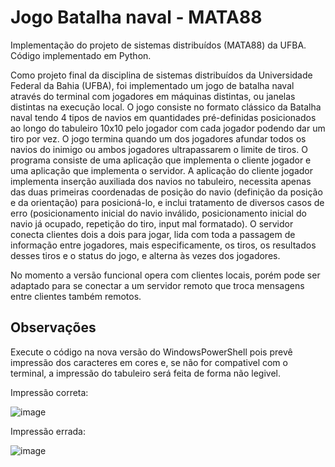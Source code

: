 # Jogo Batalha naval - MATA88
Implementação do projeto de sistemas distribuídos (MATA88) da UFBA. Código implementado em Python. 

Como projeto final da disciplina de sistemas distribuídos da Universidade Federal da Bahia (UFBA), foi implementado um jogo de batalha naval através do terminal com jogadores em máquinas distintas, ou janelas distintas na execução local. O jogo consiste no formato clássico da Batalha naval tendo 4 tipos de navios em quantidades pré-definidas posicionados ao longo do tabuleiro 10x10 pelo jogador com cada jogador podendo dar um tiro por vez. O jogo termina quando um dos jogadores afundar todos os navios do inimigo ou ambos jogadores ultrapassarem o limite de tiros. O programa consiste de uma aplicação que implementa o cliente jogador e uma aplicação que implementa o servidor. A aplicação do cliente jogador implementa inserção auxiliada dos navios no tabuleiro, necessita apenas das duas primeiras coordenadas de posição do navio (definição da posição e da orientação) para posicioná-lo, e inclui tratamento de diversos casos de erro (posicionamento inicial do navio inválido, posicionamento inicial do navio já ocupado, repetição do tiro, input mal formatado). O servidor conecta clientes dois a dois para jogar, lida com toda a passagem de informação entre jogadores, mais especificamente, os tiros, os resultados desses tiros e o status do jogo, e alterna às vezes dos jogadores. 

No momento a versão funcional opera com clientes locais, porém pode ser adaptado para se conectar a um servidor remoto que troca mensagens entre clientes também remotos.

## Observações 
Execute o código na nova versão do WindowsPowerShell pois prevê impressão dos caracteres em cores e, se não for compativel com o terminal, a impressão do tabuleiro será feita de forma não legivel.

Impressão correta:

![image](https://github.com/FelipeCGoes/batalha-naval-MATA88/assets/64505429/7a7d0fd7-bff7-4e43-9f02-431eb9330e6e)

Impressão errada:

![image](https://github.com/FelipeCGoes/batalha-naval-MATA88/assets/64505429/ac54e9cb-5fa4-478b-85ff-b559617a5b1d)
